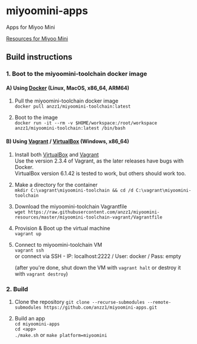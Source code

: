 # miyoomini-apps
Apps for Miyoo Mini

[Resources for Miyoo Mini](https://github.com/anzz1/miyoomini-resources)

## Build instructions

### 1. Boot to the miyoomini-toolchain docker image

#### A) Using [Docker](https://docs.docker.com/get-docker/) (Linux, MacOS, x86_64, ARM64)

1. Pull the miyoomini-toolchain docker image  
`docker pull anzz1/miyoomini-toolchain:latest`

2. Boot to the image  
`docker run -it --rm -v $HOME/workspace:/root/workspace anzz1/miyoomini-toolchain:latest /bin/bash`

#### B) Using [Vagrant](https://developer.hashicorp.com/vagrant/) / [VirtualBox](https://www.virtualbox.org/) (Windows, x86_64)

1. Install both [VirtualBox](https://download.virtualbox.org/virtualbox/6.1.42/VirtualBox-6.1.42-155177-Win.exe) and [Vagrant](https://releases.hashicorp.com/vagrant/2.3.4/vagrant_2.3.4_windows_amd64.msi)  
  Use the version 2.3.4 of Vagrant, as the later releases have bugs with Docker.  
  VirtualBox version 6.1.42 is tested to work, but others should work too.
 
2. Make a directory for the container  
`mkdir C:\vagrant\miyoomini-toolchain && cd /d C:\vagrant\miyoomini-toolchain`

3. Download the miyoomini-toolchain Vagrantfile  
`wget https://raw.githubusercontent.com/anzz1/miyoomini-resources/master/miyoomini-toolchain-vagrant/Vagrantfile`

4. Provision & Boot up the virtual machine  
`vagrant up`

5. Connect to miyoomini-toolchain VM  
`vagrant ssh`  
or connect via SSH - IP: localhost:2222 / User: docker / Pass: empty  
  
   (after you're done, shut down the VM with `vagrant halt` or destroy it with `vagrant destroy`)


### 2. Build

1. Clone the repository
`git clone --recurse-submodules --remote-submodules https://github.com/anzz1/miyoomini-apps.git`

2. Build an app  
`cd miyoomini-apps`  
`cd <app>`  
`./make.sh` or `make platform=miyoomini`
